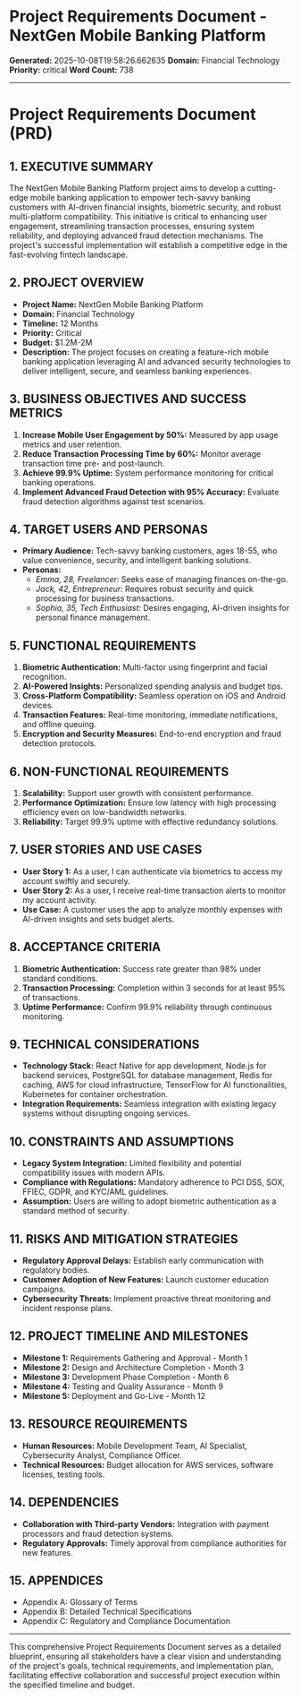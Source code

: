 # Project Requirements Document - NextGen Mobile Banking Platform

**Generated:** 2025-10-08T19:58:26.662635
**Domain:** Financial Technology
**Priority:** critical
**Word Count:** 738

---

# Project Requirements Document (PRD)

## 1. EXECUTIVE SUMMARY
The NextGen Mobile Banking Platform project aims to develop a cutting-edge mobile banking application to empower tech-savvy banking customers with AI-driven financial insights, biometric security, and robust multi-platform compatibility. This initiative is critical to enhancing user engagement, streamlining transaction processes, ensuring system reliability, and deploying advanced fraud detection mechanisms. The project's successful implementation will establish a competitive edge in the fast-evolving fintech landscape.

## 2. PROJECT OVERVIEW
- **Project Name:** NextGen Mobile Banking Platform
- **Domain:** Financial Technology
- **Timeline:** 12 Months
- **Priority:** Critical
- **Budget:** $1.2M-2M
- **Description:** The project focuses on creating a feature-rich mobile banking application leveraging AI and advanced security technologies to deliver intelligent, secure, and seamless banking experiences.

## 3. BUSINESS OBJECTIVES AND SUCCESS METRICS
1. **Increase Mobile User Engagement by 50%:** Measured by app usage metrics and user retention.
2. **Reduce Transaction Processing Time by 60%:** Monitor average transaction time pre- and post-launch.
3. **Achieve 99.9% Uptime:** System performance monitoring for critical banking operations.
4. **Implement Advanced Fraud Detection with 95% Accuracy:** Evaluate fraud detection algorithms against test scenarios.

## 4. TARGET USERS AND PERSONAS
- **Primary Audience:** Tech-savvy banking customers, ages 18-55, who value convenience, security, and intelligent banking solutions.
- **Personas:**
  - *Emma, 28, Freelancer:* Seeks ease of managing finances on-the-go.
  - *Jack, 42, Entrepreneur:* Requires robust security and quick processing for business transactions.
  - *Sophia, 35, Tech Enthusiast:* Desires engaging, AI-driven insights for personal finance management.

## 5. FUNCTIONAL REQUIREMENTS
1. **Biometric Authentication:** Multi-factor using fingerprint and facial recognition.
2. **AI-Powered Insights:** Personalized spending analysis and budget tips.
3. **Cross-Platform Compatibility:** Seamless operation on iOS and Android devices.
4. **Transaction Features:** Real-time monitoring, immediate notifications, and offline queuing.
5. **Encryption and Security Measures:** End-to-end encryption and fraud detection protocols.

## 6. NON-FUNCTIONAL REQUIREMENTS
1. **Scalability:** Support user growth with consistent performance.
2. **Performance Optimization:** Ensure low latency with high processing efficiency even on low-bandwidth networks.
3. **Reliability:** Target 99.9% uptime with effective redundancy solutions.

## 7. USER STORIES AND USE CASES
- **User Story 1:** As a user, I can authenticate via biometrics to access my account swiftly and securely.
- **User Story 2:** As a user, I receive real-time transaction alerts to monitor my account activity.
- **Use Case:** A customer uses the app to analyze monthly expenses with AI-driven insights and sets budget alerts.

## 8. ACCEPTANCE CRITERIA
1. **Biometric Authentication:** Success rate greater than 98% under standard conditions.
2. **Transaction Processing:** Completion within 3 seconds for at least 95% of transactions.
3. **Uptime Performance:** Confirm 99.9% reliability through continuous monitoring.

## 9. TECHNICAL CONSIDERATIONS
- **Technology Stack:** React Native for app development, Node.js for backend services, PostgreSQL for database management, Redis for caching, AWS for cloud infrastructure, TensorFlow for AI functionalities, Kubernetes for container orchestration.
- **Integration Requirements:** Seamless integration with existing legacy systems without disrupting ongoing services.

## 10. CONSTRAINTS AND ASSUMPTIONS
- **Legacy System Integration:** Limited flexibility and potential compatibility issues with modern APIs.
- **Compliance with Regulations:** Mandatory adherence to PCI DSS, SOX, FFIEC, GDPR, and KYC/AML guidelines.
- **Assumption:** Users are willing to adopt biometric authentication as a standard method of security.

## 11. RISKS AND MITIGATION STRATEGIES
- **Regulatory Approval Delays:** Establish early communication with regulatory bodies.
- **Customer Adoption of New Features:** Launch customer education campaigns.
- **Cybersecurity Threats:** Implement proactive threat monitoring and incident response plans.

## 12. PROJECT TIMELINE AND MILESTONES
- **Milestone 1:** Requirements Gathering and Approval - Month 1
- **Milestone 2:** Design and Architecture Completion - Month 3
- **Milestone 3:** Development Phase Completion - Month 6
- **Milestone 4:** Testing and Quality Assurance - Month 9
- **Milestone 5:** Deployment and Go-Live - Month 12

## 13. RESOURCE REQUIREMENTS
- **Human Resources:** Mobile Development Team, AI Specialist, Cybersecurity Analyst, Compliance Officer.
- **Technical Resources:** Budget allocation for AWS services, software licenses, testing tools.

## 14. DEPENDENCIES
- **Collaboration with Third-party Vendors:** Integration with payment processors and fraud detection systems.
- **Regulatory Approvals:** Timely approval from compliance authorities for new features.

## 15. APPENDICES
- Appendix A: Glossary of Terms
- Appendix B: Detailed Technical Specifications
- Appendix C: Regulatory and Compliance Documentation

---

This comprehensive Project Requirements Document serves as a detailed blueprint, ensuring all stakeholders have a clear vision and understanding of the project's goals, technical requirements, and implementation plan, facilitating effective collaboration and successful project execution within the specified timeline and budget.